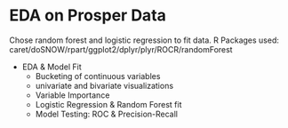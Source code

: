 # EDA on Prosper Data
Chose random forest and logistic regression to fit data. 
R Packages used: caret/doSNOW/rpart/ggplot2/dplyr/plyr/ROCR/randomForest
- EDA & Model Fit
   - Bucketing of continuous variables
   - univariate and bivariate visualizations
   - Variable Importance
   - Logistic Regression & Random Forest fit
   - Model Testing: ROC & Precision-Recall 
